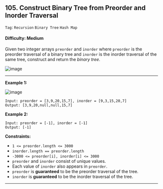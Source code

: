 ## 105. Construct Binary Tree from Preorder and Inorder Traversal

```Tag```: ```Recursion``` ```Binary Tree``` ```Hash Map```

#### Difficulty: Medium

Given two integer arrays ```preorder``` and ```inorder``` where ```preorder``` is the preorder traversal of a binary tree and ```inorder``` is the inorder traversal of the same tree, construct and return the _binary tree_.

![image](https://user-images.githubusercontent.com/35042430/215055846-3a6f0fef-df46-4a3d-828c-784202497c8c.png)

---

__Example 1:__

![image](https://assets.leetcode.com/uploads/2021/02/19/tree.jpg)
```
Input: preorder = [3,9,20,15,7], inorder = [9,3,15,20,7]
Output: [3,9,20,null,null,15,7]
```

__Example 2:__
```
Input: preorder = [-1], inorder = [-1]
Output: [-1]
```

__Constraints:__

- ```1 <= preorder.length <= 3000```
- ```inorder.length == preorder.length```
- ```-3000 <= preorder[i], inorder[i] <= 3000```
- ```preorder``` and ```inorder``` consist of unique values.
- Each value of ```inorder``` also appears in ```preorder```.
- ```preorder``` is __guaranteed__ to be the preorder traversal of the tree.
- ```inorder``` is __guaranteed__ to be the inorder traversal of the tree.

---
